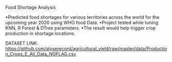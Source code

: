 Food Shortage Analysis

•Predicted food shortages for various territories across the world for the upcoming year 2020 using WHO food Data.
•Project tested while tuning KNN, R Forest & DTree parameters.
•The result would help trigger crop production in shortage locations.

DATASET LINK:
https://github.com/alyserecord/agricultural_yield/raw/master/data/Production_Crops_E_All_Data_NOFLAG.csv
